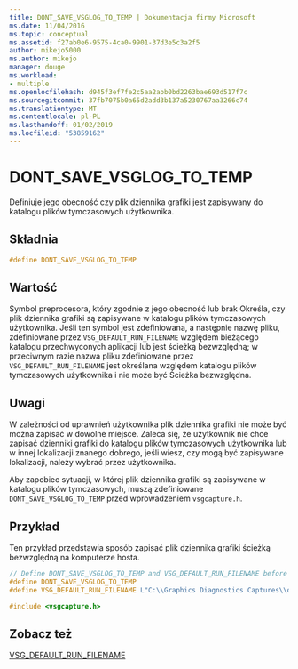 ```yaml
---
title: DONT_SAVE_VSGLOG_TO_TEMP | Dokumentacja firmy Microsoft
ms.date: 11/04/2016
ms.topic: conceptual
ms.assetid: f27ab0e6-9575-4ca0-9901-37d3e5c3a2f5
author: mikejo5000
ms.author: mikejo
manager: douge
ms.workload:
- multiple
ms.openlocfilehash: d945f3ef7fe2c5aa2abb0bd2263bae693d517f7c
ms.sourcegitcommit: 37fb7075b0a65d2add3b137a5230767aa3266c74
ms.translationtype: MT
ms.contentlocale: pl-PL
ms.lasthandoff: 01/02/2019
ms.locfileid: "53859162"
---
```

# <a name="dontsavevsglogtotemp"></a>DONT_SAVE_VSGLOG_TO_TEMP
Definiuje jego obecność czy plik dziennika grafiki jest zapisywany do katalogu plików tymczasowych użytkownika.  

## <a name="syntax"></a>Składnia  

```C++  
#define DONT_SAVE_VSGLOG_TO_TEMP  
```  

## <a name="value"></a>Wartość  
 Symbol preprocesora, który zgodnie z jego obecność lub brak Określa, czy plik dziennika grafiki są zapisywane w katalogu plików tymczasowych użytkownika. Jeśli ten symbol jest zdefiniowana, a następnie nazwę pliku, zdefiniowane przez `VSG_DEFAULT_RUN_FILENAME` względem bieżącego katalogu przechwyconych aplikacji lub jest ścieżką bezwzględną; w przeciwnym razie nazwa pliku zdefiniowane przez `VSG_DEFAULT_RUN_FILENAME` jest określana względem katalogu plików tymczasowych użytkownika i nie może być Ścieżka bezwzględna.  

## <a name="remarks"></a>Uwagi  
 W zależności od uprawnień użytkownika plik dziennika grafiki nie może być można zapisać w dowolne miejsce. Zaleca się, że użytkownik nie chce zapisać dzienniki grafiki do katalogu plików tymczasowych użytkownika lub w innej lokalizacji znanego dobrego, jeśli wiesz, czy mogą być zapisywane lokalizacji, należy wybrać przez użytkownika.  

 Aby zapobiec sytuacji, w której plik dziennika grafiki są zapisywane w katalogu plików tymczasowych, muszą zdefiniowane `DONT_SAVE_VSGLOG_TO_TEMP` przed wprowadzeniem `vsgcapture.h`.  

## <a name="example"></a>Przykład  
 Ten przykład przedstawia sposób zapisać plik dziennika grafiki ścieżką bezwzględną na komputerze hosta.  

```cpp
// Define DONT_SAVE_VSGLOG_TO_TEMP and VSG_DEFAULT_RUN_FILENAME before including vsgcapture.h  
#define DONT_SAVE_VSGLOG_TO_TEMP  
#define VSG_DEFAULT_RUN_FILENAME L"C:\\Graphics Diagnostics Captures\\default.vsglog"  

#include <vsgcapture.h>  
```  

## <a name="see-also"></a>Zobacz też  
 [VSG_DEFAULT_RUN_FILENAME](vsg-default-run-filename.md)
